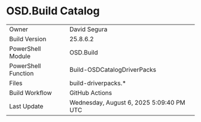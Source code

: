 ﻿# OSD.Build Catalog

| | |
|-|-|
| Owner | David Segura |
| Build Version | 25.8.6.2 |
| PowerShell Module | OSD.Build |
| PowerShell Function | Build-OSDCatalogDriverPacks |
| Files | build-driverpacks.* |
| Build Workflow | GitHub Actions |
| Last Update | Wednesday, August 6, 2025 5:09:40 PM UTC |
